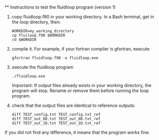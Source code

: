 ** Instructions to test the fluidloop program (version 1)

1. copy fluidloop.f90 in your working directory. In a Bash terminal, get in the loop directory, then:

    ```
    WORKDIR=my_working_directory
    cp fluiloop.f90 $WORKDIR
    cd $WORKDIR
    ```
    
2. compile it. For example, if your fortran compiler is gfortran, execute

    ```
    gfortran fluidloop.f90 -o fluidloop.exe
    ```
    
3. execute the fluidloop program

    ```
    ./fluidloop.exe
    ```
    
    Important: If output files already exists in your working directory, the program will stop. Rename or remove them before running the loop program.
    
4. check that the output files are identical to reference outputs:

    ```
    diff TEST_config.txt TEST_config.txt_ref
    diff TEST_out_0D.txt TEST_out_0D.txt_ref
    diff TEST_out_1D.txt TEST_out_1D.txt_ref
    ```
    
If you did not find any difference, it means that the program works fine.

